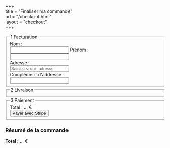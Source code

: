 +++  
title = "Finaliser ma commande"  
url    = "/checkout.html"  
layout = "checkout"  
+++
<!-- Pour Mondial Relay -->
<script src="//ajax.googleapis.com/ajax/libs/jquery/2.2.4/jquery.min.js"></script>
<script src="//unpkg.com/leaflet/dist/leaflet.js"></script>
<link rel="stylesheet" href="//unpkg.com/leaflet/dist/leaflet.css" />
<script src="//widget.mondialrelay.com/parcelshop-picker/jquery.plugin.mondialrelay.parcelshoppicker.min.js"></script>

<!-- Autocomplétion d'adresse via Geoportail -->
<script>
document.addEventListener("DOMContentLoaded", () => {

  const adresseInput = document.getElementById("adresse");
  const cpInput      = document.getElementById("code-postal");

  adresseInput.addEventListener("input", async e => {


    const q = e.target.value.trim();
    if (q.length < 3) return;

		const res = await fetch(`https://data.geopf.fr/geocodage/completion?text=${encodeURIComponent(q)}&limit=5&terr=METROPOLE`);

    const data = await res.json();
		//console.log("🔵 Suggestions reçues :", data);

    const cont = document.getElementById("autocomplete-container");
		cont.innerHTML = "";
		cont.style.display = "none";

		let count = 0;
		data.results?.forEach(item => {
			const div = document.createElement("div");
			div.className = "suggestion";
			div.textContent = item.fulltext || `${item.number} ${item.street} ${item.city}`;
			div.addEventListener("click", () => {
				adresseInput.value = div.textContent;
				remplirAdresseGeo(item);
				cont.innerHTML = "";
				cont.style.display = "none";
			});
			cont.appendChild(div);
			count++;
		});

		cont.style.display = count ? "block" : "none"

  });

	document.getElementById("bouton-relai").addEventListener("click", afficherPopupMondialRelay);

	//Affichage du contenu du panier
	afficherPanierDansCheckout();
});

window.addEventListener("panierMisAJour", () => {
  afficherPanierDansCheckout();
});

function afficherPanierDansCheckout() {
	const panierJSON = localStorage.getItem("panier");
	if (!panierJSON) return;

	let total = 0;
	const panier = JSON.parse(panierJSON);
	const ul = document.getElementById("panier-resume");

	ul.innerHTML = "";
	panier.forEach(article => {
		const li = document.createElement("li");
		li.innerHTML = `
			<div style="display:flex; gap:10px; margin-bottom:10px;">
				<img src="${article.image}" alt="${article.titre}" style="height:48px; width:auto; border-radius:4px;">
				<div>
					<strong>${article.titre}</strong><br>
					<span style="font-size:0.9em;">${article.description}</span><br>
					<span>${article.quantite} × ${article.prix}${article.monnaie}</span>
				</div>
			</div>
		`;
		ul.appendChild(li);
		total += article.prix * article.quantite;
	});

	document.getElementById("total-commande").innerHTML = `<strong>Total :</strong> ${total} €`;
  const totalPaiement = document.getElementById("prix-total");
  if (totalPaiement) {
    totalPaiement.innerHTML = `Total : ${total} €`;
  }
}

function afficherPopupMondialRelay() {
  const cp = localStorage.getItem('codePostal')?.trim() || "";
  const ville = localStorage.getItem('ville')?.trim() || "";

  if (!cp || !ville) {
    alert("Veuillez renseigner l'adresse avant.");
    return;
  }

  // Création de la pop-up
  const popup = document.createElement("div");
  popup.id = "popup-overlay";
  popup.style.cssText = `
    position:fixed; top:0; left:0; width:100vw; height:100vh;
    background:rgba(0,0,0,0.6); z-index:1000;
    display:flex; justify-content:center; align-items:center;
  `;

  const conteneur = document.createElement("div");
  conteneur.style.cssText = `
    background:#fff; padding:20px; width:90%; max-width:800px;
    max-height:90vh; overflow-y:auto; border-radius:6px;
  `;
	conteneur.style.position = "relative";

  // Création dynamique d’un widget frais
  const popupWidget = document.createElement("div");
  popupWidget.id = "popup-widget";
  popupWidget.style.display = "block";

  const zoneWidget = document.createElement("div");
  zoneWidget.id = "Zone_Widget";

  const inputHidden = document.createElement("input");
  inputHidden.type = "text";
  inputHidden.id = "Target_Widget";
  inputHidden.name = "point-relay";
  inputHidden.hidden = true;

  popupWidget.appendChild(zoneWidget);
  popupWidget.appendChild(inputHidden);
  conteneur.appendChild(popupWidget);

	// Bouton de fermeture
	const close = document.createElement("button");
	close.innerHTML = `
		<svg width="30" height="30" viewBox="0 0 30 30" xmlns="http://www.w3.org/2000/svg">
			<line x1="10" y1="10" x2="20" y2="20" stroke="white" stroke-width="2.5" stroke-linecap="round"/>
			<line x1="20" y1="10" x2="10" y2="20" stroke="white" stroke-width="2.5" stroke-linecap="round"/>
		</svg>
	`;
	close.style.cssText = `
		position: absolute;
		top: 12px;
		right: 12px;
		z-index: 1001;
		width: 30px;
		height: 30px;
		border-radius: 50%;
		background: #d32f2f;
		border: none;
		padding: 0;
		display: flex;
		align-items: center;
		justify-content: center;
		cursor: pointer;
		box-shadow: 0 3px 8px rgba(0,0,0,0.2);
		transition: transform 0.2s ease, background 0.3s;
	`;
	close.onmouseover = () => {
		close.style.transform = "scale(1.05)";
		close.style.background = "#b71c1c";
	};
	close.onmouseout = () => {
		close.style.transform = "scale(1)";
		close.style.background = "#d32f2f";
	};
	conteneur.appendChild(close);

	close.className = "bouton-fermer";

  close.onclick = () => {
    document.body.removeChild(popup);
  };
  conteneur.insertBefore(close, conteneur.firstChild);

  popup.appendChild(conteneur);
  document.body.appendChild(popup);

	// Fermeture si clic à l'extérieur du conteneur
	popup.addEventListener("click", function(e) {
		const estDansWidget = conteneur.contains(e.target);
		const conteneurAuto = document.querySelector(".PR-AutoCplCity");
		const estDansAutocomplete = conteneurAuto?.contains(e.target);

		const estDansSuggestion = e.target.closest(".PR-City") !== null;

		if (!estDansWidget && !estDansAutocomplete && !estDansSuggestion) {
			close.click();
		}
	});




	// Fermeture avec Échap ou Entrée
	window.addEventListener("keydown", function(e) {
		if (e.key === "Escape" || e.key === "Enter") {
			close.click();
		}
	});


  // Initialisation du widget Mondial Relay
  $("#Zone_Widget").MR_ParcelShopPicker({
    Target: "#Target_Widget",
    Brand: "CC23JV2D",
    Country: "FR",
		AllowedCountries: "FR",
		Language: "FR",
		EnableGeolocalisatedSearch: "Yes",
    PostCode: cp,
    City: ville,
    NbResults: "10",
    ColLivMod: "24R",
    Responsive: true,
    ShowResultsOnMap: true,
    OnParcelShopSelected: function (data) {
      const zoneInfo = document.getElementById("relai-selectionne");
      const champ = document.getElementById("info-relai");
      if (!zoneInfo || !champ) return;

      const fullName = `<strong>${data.Nom}</strong><br>${data.Adresse1}, ${data.CP} ${data.Ville}`;
      let horaires = "";

      if (data.HoursHtmlTable) {
        const parser = new DOMParser();
        const doc = parser.parseFromString(data.HoursHtmlTable, "text/html");
        const rows = doc.querySelectorAll("table tr");
        const horairesBruts = [];

        rows.forEach(row => {
          const jour = row.querySelector("th")?.textContent?.trim()?.slice(0, 3);
          const tds = row.querySelectorAll("td");
          const heures = Array.from(tds).map(td => td.textContent.trim()).filter(Boolean).join(" / ");
          if (jour) horairesBruts.push({ jour, horaires: heures || "-" });
        });

        const groupes = {};
        horairesBruts.forEach(({ jour, horaires }) => {
          if (!groupes[horaires]) groupes[horaires] = [];
          groupes[horaires].push(jour);
        });

        const joursFR = { Mon: "Lun", Tue: "Mar", Wed: "Mer", Thu: "Jeu", Fri: "Ven", Sat: "Sam", Sun: "Dim" };

        const lignes = Object.entries(groupes).map(([horaires, jours]) => {
          const trad = jours.map(j => joursFR[j] || j);
          const etiquette = trad.length === 1 ? trad[0] : `${trad[0]}–${trad[trad.length - 1]}`;
          return `<div id="horaires-relai"><strong>${etiquette}</strong> : ${horaires}</div>`;
        });

        horaires = lignes.join("");
      }

      const html = `
        <div class="carte-relai">
          <div class="entete-relai"><span class="icone-carte">📍</span><strong>${data.Nom}</strong></div>
          <div class="adresse-relai">${data.Adresse1}<br>${data.CP} ${data.Ville}</div>
          <div class="horaire-relai">
            <div class="horloge">🕒 Horaires :</div>
            <div class="table-horaire">${horaires}</div>
          </div>
        </div>
      `;

      champ.innerHTML = html;
      zoneInfo.style.display = "block";

      window._pointRelaisAdresse = `${data.Nom}, ${data.Adresse1}, ${data.CP} ${data.Ville}`;
      window._pointRelaisId = data.ID;
			
			// On passe à l'étape 3
			const etape3 = document.getElementById("step-3");
			etape3.classList.add("actif");
			
			const boutonPaiement = document.getElementById("checkout-button");
			boutonPaiement.classList.remove("bouton-verrouille");

    }
  });
}

function remplirAdresseGeo(item) {
  const cp    = item.zipcode || "";
  const ville = item.city || item.oldcity || "";
  const pays  = item.country || "";
  const adresse = item.fulltext || `${item.street}, ${cp} ${ville}`;

  // Préremplit le champ Adresse
  document.getElementById("adresse").value = adresse;

	// Stockage
	localStorage.setItem('codePostal', cp);
	localStorage.setItem('ville', ville);

  // Affiche ou masque les points relais
	const boutonrelai = document.getElementById("bouton-relai");
	boutonrelai.style.display = "inline-block";

  window.adresseGoogleValidee = true;
  surveillerEtape1();

}

function surveillerEtape1() {
  const nom     = document.getElementById("nom").value.trim();
  const prenom  = document.getElementById("prenom").value.trim();
  const adresse = document.getElementById("adresse").value.trim();

  const etape1 = document.getElementById("step-1");
  const etape2 = document.getElementById("step-2");

  const etape_1_complete = nom && prenom && adresse;

  if (etape_1_complete) {
    etape2.classList.add("actif");
  } else {
    etape2.classList.remove("actif");
  }
}

function verifierEtatPaiement() {
  const panier = JSON.parse(localStorage.getItem("panier")) || [];
  const boutonStripe = document.getElementById("checkout-button");

  const steps = [
    document.getElementById("step-1"),
    document.getElementById("step-2"),
    document.getElementById("step-3")
  ];

  if (!boutonStripe) return;

  if (panier.length === 0) {
    //boutonStripe.disabled = true;
    //boutonStripe.classList.add("bouton-verrouille");

    // ❌ Retire la classe actif pour les étapes
    steps.forEach(step => step.classList.remove("actif"));
  } else {
   //boutonStripe.disabled = false;
    //boutonStripe.classList.remove("bouton-verrouille");

    // ✅ Ajoute actif pour les étapes si l'adresse est remplie
    surveillerEtape1(); // Cela réactive step-2 et step-3 si conditions sont remplies
  }
}


window.addEventListener("panierMisAJour", function () {
    verifierEtatPaiement();
});

</script>

<div class="checkout-wrapper">
  <div class="checkout-left">
    <form id="checkout-form">
      <!-- Étape 1 : Facturation -->
      <fieldset id="step-1" class="etape actif">
        <legend><span class="etape-numero">1</span> Facturation</legend>
        <label>Nom :<br><input type="text" name="nom" id="nom" required /></label>
        <label>Prénom :<br><input type="text" name="prenom" id="prenom" required /></label>
				<div style="position:relative;">
					<label>Adresse :<br>
						<input type="text" id="adresse" name="adresse" autocomplete="off" required
									 placeholder="Saisissez une adresse" />
					</label>
					<div id="autocomplete-container"></div>
				</div>
        <label>Complément d'addresse :<br><input type="text" name="complement_adresse" /></label>
			</fieldset>
      <!-- Étape 2 : Livraison -->
      <fieldset id="step-2" class="etape">
        <legend><span class="etape-numero">2</span> Livraison</legend>
        <div id="livraison-section">
          <div id="bloc-ville-cp" style="display:none; margin-bottom:1em;">
              <input type="text" id="code-postal" name="code-postal" maxlength="5" style="display:none;">
              <input type="text" id="ville" name="ville"  style="display:none;">
          </div>
					<!-- Bouton pour lancer le widget -->
					<button type="button" id="bouton-relai" class="bouton-relai" style="display:none;">📍 Choisir un Point Relais</button>
					<!-- Zone d'affichage du point relais choisi -->
					<div id="relai-selectionne" style="display:none; margin-top:0.5em; margin-bottom:0em;">
						<div id="titre-relai-selectionne"><strong>Relais sélectionné :</strong></div>
						<div id="info-relai"></div>
					</div>
        </div>
			</fieldset>
      <!-- Étape 3 : Paiement -->
      <fieldset id="step-3" class="etape">
        <legend><span class="etape-numero">3</span> Paiement</legend>
        <div id="prix-total">Total : ... €</div>
				<button type="button" id="checkout-button" class="bouton-checkout  bouton-verrouille">
          Payer avec Stripe
        </button>
				<script src="https://js.stripe.com/v3/"></script>
      </fieldset>
    </form>
  </div>
	<!-- Résumé commande -->
	<div class="checkout-right">
		<h3>Résumé de la commande</h3>
		<ul id="panier-resume"></ul>
		<p id="total-commande"><strong>Total :</strong> ... €</p>
	</div>
</div>

<script>
document.getElementById("checkout-button").addEventListener("click", function (event) {
  event.preventDefault(); // Empêche la soumission du formulaire

  let panier = JSON.parse(localStorage.getItem("panier")) || [];

  // Normaliser la monnaie pour Stripe
  panier = panier.map(item => ({
    ...item,
    monnaie: item.monnaie === "€" ? "eur" : item.monnaie
  }));
	
  fetch("https://encompagniedesetoiles.fr/.netlify/functions/creer-session-checkout", {
    method: "POST",
    headers: { "Content-Type": "application/json" },
    body: JSON.stringify({ panier })
  })
  .then(response => {
    if (!response.ok) throw new Error("Réponse serveur non valide");
    return response.json();
  })
  .then(data => {
    if (!data.sessionId) throw new Error("Session Stripe non reçue");

    const stripe = Stripe("pk_test_51RkqVwGEPWcc8pKFZevbWerlrXRo1mIBwK9XfkO2eFBn9ulLVVXhpvozeHjDM7D3Xdu9hm3oUdTLhMO9UZfbPIYI00OmhDMt0o");
    stripe.redirectToCheckout({ sessionId: data.sessionId });
  })
  .catch(error => {
    console.error("💥 Erreur Stripe :", error);
    alert("Une erreur est survenue pendant la création du paiement. Vérifie ton panier et réessaie.");
  });
});

</script>